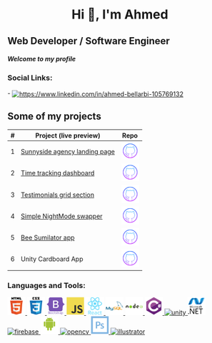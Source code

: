 <h1 align="center">Hi 👋, I'm Ahmed</h1>
<h2> Web Developer / Software Engineer</h2> 
<h5>Welcome to my profile</h5>
<h3>Social Links:</h3>
- <a href="https://www.linkedin.com/in/ahmed-bellarbi-105769132" target="blank"><img align="center" src="https://raw.githubusercontent.com/rahuldkjain/github-profile-readme-generator/master/src/images/icons/Social/linked-in-alt.svg" alt="https://www.linkedin.com/in/ahmed-bellarbi-105769132" height="30" width="40" /></a>
</p>


## Some of my projects

|#| Project (live preview)  | Repo |
|-| ----------- | ----------- |
|1| [Sunnyside agency landing page](https://sunnyside-agency-landing-page-fem.netlify.app)|[<img src="https://github.com/dacitto/images-icons/blob/main/github.png" alt="html" style="width:40px;"/>](https://github.com/AhmedBell/Sunnyside-agency-landing-page)
|2| [Time tracking dashboard](http://htmlpreview.github.io/?https://github.com/AhmedBell/Time_tracking_dashboard/blob/main/index.html)|[<img src="https://github.com/dacitto/images-icons/blob/main/github.png" alt="" style="width:40px;"/>](https://github.com/AhmedBell/Time_tracking_dashboard)
|3| [Testimonials grid section](http://htmlpreview.github.io/?https://github.com/AhmedBell/Testimonials-grid-section/blob/main/index.html)|[<img src="https://github.com/dacitto/images-icons/blob/main/github.png" alt="" style="width:40px;"/>](https://github.com/AhmedBell/Testimonials-grid-section)
|4| [Simple NightMode swapper](http://htmlpreview.github.io/?https://github.com/AhmedBell/Simple-nightMode-swapper/blob/main/index.html)|[<img src="https://github.com/dacitto/images-icons/blob/main/github.png" alt="" style="width:40px;"/>](https://github.com/AhmedBell/Simple-nightMode-swapper)
|5| [Bee Sumilator app](https://bee-web.netlify.app)|[<img src="https://github.com/dacitto/images-icons/blob/main/github.png" alt="" style="width:40px;"/>](https://github.com/AhmedBell/BeeSumilator)
|6| Unity Cardboard App|[<img src="https://github.com/dacitto/images-icons/blob/main/github.png" alt="" style="width:40px;"/>](https://github.com/AhmedBell/UnityCardboardApp)

<h3 align="left">Languages and Tools:</h3>
<p align="left">
   <a href="https://www.w3.org/html/" target="_blank" rel="noreferrer"> <img src="https://raw.githubusercontent.com/devicons/devicon/master/icons/html5/html5-original-wordmark.svg" alt="html5" width="40" height="40"/> </a> 
  <a href="https://www.w3schools.com/css/" target="_blank" rel="noreferrer"> <img src="https://raw.githubusercontent.com/devicons/devicon/master/icons/css3/css3-original-wordmark.svg" alt="css3" width="40" height="40"/> </a> 
   <a href="https://getbootstrap.com" target="_blank" rel="noreferrer"> <img src="https://raw.githubusercontent.com/devicons/devicon/master/icons/bootstrap/bootstrap-plain-wordmark.svg" alt="bootstrap" width="40" height="40"/> </a>
  <a href="https://developer.mozilla.org/en-US/docs/Web/JavaScript" target="_blank" rel="noreferrer"> <img src="https://raw.githubusercontent.com/devicons/devicon/master/icons/javascript/javascript-original.svg" alt="javascript" width="40" height="40"/> </a>
    <a href="https://reactjs.org/" target="_blank" rel="noreferrer"> <img src="https://raw.githubusercontent.com/devicons/devicon/master/icons/react/react-original-wordmark.svg" alt="react" width="40" height="40"/> </a>
   <a href="https://www.mysql.com/" target="_blank" rel="noreferrer"> <img src="https://raw.githubusercontent.com/devicons/devicon/master/icons/mysql/mysql-original-wordmark.svg" alt="mysql" width="40" height="40"/> </a>
  <a href="https://nodejs.org" target="_blank" rel="noreferrer"> <img src="https://raw.githubusercontent.com/devicons/devicon/master/icons/nodejs/nodejs-original-wordmark.svg" alt="nodejs" width="40" height="40"/> </a> 
  <a href="https://www.w3schools.com/cs/" target="_blank" rel="noreferrer"> <img src="https://raw.githubusercontent.com/devicons/devicon/master/icons/csharp/csharp-original.svg" alt="csharp" width="40" height="40"/> </a> 
   <a href="https://unity.com/" target="_blank" rel="noreferrer"> <img src="https://www.vectorlogo.zone/logos/unity3d/unity3d-icon.svg" alt="unity" width="40" height="40"/> </a> 
  <a href="https://dotnet.microsoft.com/" target="_blank" rel="noreferrer"> <img src="https://raw.githubusercontent.com/devicons/devicon/master/icons/dot-net/dot-net-original-wordmark.svg" alt="dotnet" width="40" height="40"/> </a> 
  <a href="https://firebase.google.com/" target="_blank" rel="noreferrer"> <img src="https://www.vectorlogo.zone/logos/firebase/firebase-icon.svg" alt="firebase" width="40" height="40"/> </a> 
   <a href="https://developer.android.com" target="_blank" rel="noreferrer"> <img src="https://raw.githubusercontent.com/devicons/devicon/master/icons/android/android-original-wordmark.svg" alt="android" width="40" height="40"/> </a>
  <a href="https://opencv.org/" target="_blank" rel="noreferrer"> <img src="https://www.vectorlogo.zone/logos/opencv/opencv-icon.svg" alt="opencv" width="40" height="40"/> </a> 
  <a href="https://www.photoshop.com/en" target="_blank" rel="noreferrer"> <img src="https://raw.githubusercontent.com/devicons/devicon/master/icons/photoshop/photoshop-line.svg" alt="photoshop" width="40" height="40"/> </a>
   <a href="https://www.adobe.com/in/products/illustrator.html" target="_blank" rel="noreferrer"> <img src="https://www.vectorlogo.zone/logos/adobe_illustrator/adobe_illustrator-icon.svg" alt="illustrator" width="40" height="40"/> </a> 
</p>


